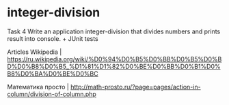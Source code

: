 # integer-division

Task 4
Write an application integer-division that divides numbers and prints result into console. + JUnit tests

Articles
Wikipedia | https://ru.wikipedia.org/wiki/%D0%94%D0%B5%D0%BB%D0%B5%D0%BD%D0%B8%D0%B5_%D1%81%D1%82%D0%BE%D0%BB%D0%B1%D0%B8%D0%BA%D0%BE%D0%BC

Математика просто | http://math-prosto.ru/?page=pages/action-in-column/division-of-column.php